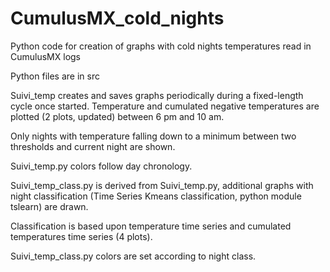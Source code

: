 # CumulusMX_cold_nights
 Python code for creation of graphs with cold nights temperatures read in CumulusMX logs
 
 Python files are in src
 
 Suivi_temp creates and saves graphs periodically during a fixed-length cycle once started. Temperature and cumulated negative temperatures are plotted (2 plots, updated) between 6 pm and 10 am.
 
 Only nights with temperature falling down to a minimum between two thresholds and current night are shown.
 
 Suivi_temp.py colors follow day chronology.
 
 Suivi_temp_class.py is derived from Suivi_temp.py, additional graphs with night classification (Time Series Kmeans classification, python module tslearn) are drawn.
 
 Classification is based upon temperature time series and cumulated temperatures time series (4 plots).
 
 Suivi_temp_class.py colors are set according to night class.


